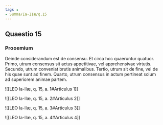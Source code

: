 ```yaml
---
tags : 
- Summa/Ia-IIæ/q.15
---
```


## Quaestio 15

### Prooemium

Deinde considerandum est de consensu. Et circa hoc quaeruntur quatuor. Primo, utrum consensus sit actus appetitivae, vel apprehensivae virtutis. Secundo, utrum conveniat brutis animalibus. Tertio, utrum sit de fine, vel de his quae sunt ad finem. Quarto, utrum consensus in actum pertineat solum ad superiorem animae partem.

![[LEO Ia-IIæ, q. 15, a. 1#Articulus 1]]

![[LEO Ia-IIæ, q. 15, a. 2#Articulus 2]]

![[LEO Ia-IIæ, q. 15, a. 3#Articulus 3]]

![[LEO Ia-IIæ, q. 15, a. 4#Articulus 4]]


